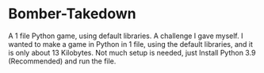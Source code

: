 # Bomber-Takedown
A 1 file Python game, using default libraries.
A challenge I gave myself. I wanted to make a game in Python in 1 file, using the default libraries, and it is only about 13 Kilobytes.
Not much setup is needed, just Install Python 3.9 (Recommended) and run the file.
